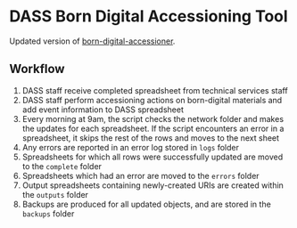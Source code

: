 # DASS Born Digital Accessioning Tool

Updated version of [born-digital-accessioner](https://github.com/ucancallmealicia/born-digital-accessioner).


## Workflow

1. DASS staff receive completed spreadsheet from technical services staff
2. DASS staff perform accessioning actions on born-digital materials and add event information to DASS spreadsheet
3. Every morning at 9am, the script checks the network folder and makes the updates for each spreadsheet. If the script encounters an error in a spreadsheet, it skips the rest of the rows and moves to the next sheet
4. Any errors are reported in an error log stored in `logs` folder
5. Spreadsheets for which all rows were successfully updated are moved to the `complete` folder
6. Spreadsheets which had an error are moved to the `errors` folder
7. Output spreadsheets containing newly-created URIs are created within the `outputs` folder
8. Backups are produced for all updated objects, and are stored in the `backups` folder


